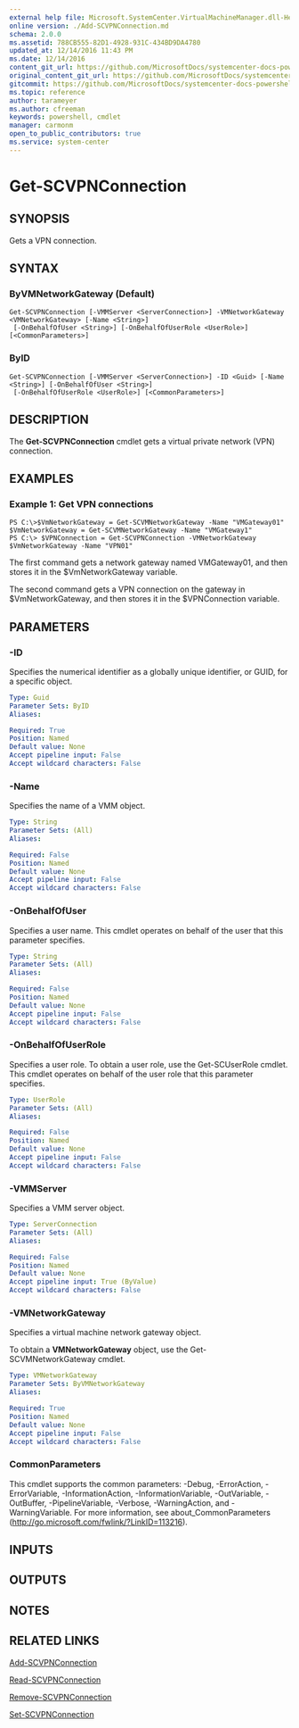 ```yaml
---
external help file: Microsoft.SystemCenter.VirtualMachineManager.dll-Help.xml
online version: ./Add-SCVPNConnection.md
schema: 2.0.0
ms.assetid: 788CB555-82D1-4928-931C-434BD9DA4780
updated_at: 12/14/2016 11:43 PM
ms.date: 12/14/2016
content_git_url: https://github.com/MicrosoftDocs/systemcenter-docs-powershell/blob/master/systemcenter-cmdlets/SystemCenter2016/VirtualMachineManager/v1.0/Get-SCVPNConnection.md
original_content_git_url: https://github.com/MicrosoftDocs/systemcenter-docs-powershell/blob/master/systemcenter-cmdlets/SystemCenter2016/VirtualMachineManager/v1.0/Get-SCVPNConnection.md
gitcommit: https://github.com/MicrosoftDocs/systemcenter-docs-powershell/blob/96cd9bd2780eb6b78c540fa00d3b8a4313e3ed40/systemcenter-cmdlets/SystemCenter2016/VirtualMachineManager/v1.0/Get-SCVPNConnection.md
ms.topic: reference
author: tarameyer
ms.author: cfreeman
keywords: powershell, cmdlet
manager: carmonm
open_to_public_contributors: true
ms.service: system-center
---
```


# Get-SCVPNConnection

## SYNOPSIS
Gets a VPN connection.

## SYNTAX

### ByVMNetworkGateway (Default)
```
Get-SCVPNConnection [-VMMServer <ServerConnection>] -VMNetworkGateway <VMNetworkGateway> [-Name <String>]
 [-OnBehalfOfUser <String>] [-OnBehalfOfUserRole <UserRole>] [<CommonParameters>]
```

### ByID
```
Get-SCVPNConnection [-VMMServer <ServerConnection>] -ID <Guid> [-Name <String>] [-OnBehalfOfUser <String>]
 [-OnBehalfOfUserRole <UserRole>] [<CommonParameters>]
```

## DESCRIPTION
The **Get-SCVPNConnection** cmdlet gets a virtual private network (VPN) connection.

## EXAMPLES

### Example 1: Get VPN connections
```
PS C:\>$VmNetworkGateway = Get-SCVMNetworkGateway -Name "VMGateway01"
$VmNetworkGateway = Get-SCVMNetworkGateway -Name "VMGateway1"
PS C:\> $VPNConnection = Get-SCVPNConnection -VMNetworkGateway $VmNetworkGateway -Name "VPN01"
```

The first command gets a network gateway named VMGateway01, and then stores it in the $VmNetworkGateway variable.

The second command gets a VPN connection on the gateway in $VmNetworkGateway, and then stores it in the $VPNConnection variable.

## PARAMETERS

### -ID
Specifies the numerical identifier as a globally unique identifier, or GUID, for a specific object.

```yaml
Type: Guid
Parameter Sets: ByID
Aliases: 

Required: True
Position: Named
Default value: None
Accept pipeline input: False
Accept wildcard characters: False
```

### -Name
Specifies the name of a VMM object.

```yaml
Type: String
Parameter Sets: (All)
Aliases: 

Required: False
Position: Named
Default value: None
Accept pipeline input: False
Accept wildcard characters: False
```

### -OnBehalfOfUser
Specifies a user name.
This cmdlet operates on behalf of the user that this parameter specifies.

```yaml
Type: String
Parameter Sets: (All)
Aliases: 

Required: False
Position: Named
Default value: None
Accept pipeline input: False
Accept wildcard characters: False
```

### -OnBehalfOfUserRole
Specifies a user role.
To obtain a user role, use the Get-SCUserRole cmdlet.
This cmdlet operates on behalf of the user role that this parameter specifies.

```yaml
Type: UserRole
Parameter Sets: (All)
Aliases: 

Required: False
Position: Named
Default value: None
Accept pipeline input: False
Accept wildcard characters: False
```

### -VMMServer
Specifies a VMM server object.

```yaml
Type: ServerConnection
Parameter Sets: (All)
Aliases: 

Required: False
Position: Named
Default value: None
Accept pipeline input: True (ByValue)
Accept wildcard characters: False
```

### -VMNetworkGateway
Specifies a virtual machine network gateway object.

To obtain a **VMNetworkGateway** object, use the Get-SCVMNetworkGateway cmdlet.

```yaml
Type: VMNetworkGateway
Parameter Sets: ByVMNetworkGateway
Aliases: 

Required: True
Position: Named
Default value: None
Accept pipeline input: False
Accept wildcard characters: False
```

### CommonParameters
This cmdlet supports the common parameters: -Debug, -ErrorAction, -ErrorVariable, -InformationAction, -InformationVariable, -OutVariable, -OutBuffer, -PipelineVariable, -Verbose, -WarningAction, and -WarningVariable. For more information, see about_CommonParameters (http://go.microsoft.com/fwlink/?LinkID=113216).

## INPUTS

## OUTPUTS

## NOTES

## RELATED LINKS

[Add-SCVPNConnection](xref:SystemCenter2016/VirtualMachineManager/v1.0/Add-SCVPNConnection.md)

[Read-SCVPNConnection](xref:SystemCenter2016/VirtualMachineManager/v1.0/Read-SCVPNConnection.md)

[Remove-SCVPNConnection](xref:SystemCenter2016/VirtualMachineManager/v1.0/Remove-SCVPNConnection.md)

[Set-SCVPNConnection](xref:SystemCenter2016/VirtualMachineManager/v1.0/Set-SCVPNConnection.md)

